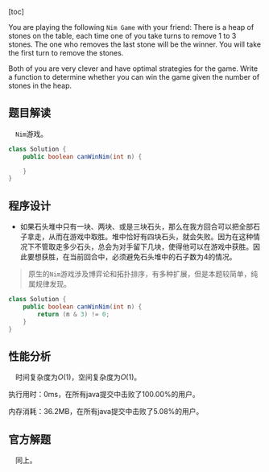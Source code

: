 [toc]

You are playing the following `Nim Game` with your friend: There is a heap of stones on the table, each time one of you take turns to remove 1 to 3 stones. The one who removes the last stone will be the winner. You will take the first turn to remove the stones.

Both of you are very clever and have optimal strategies for the game. Write a function to determine whether you can win the game given the number of stones in the heap.



## 题目解读

&emsp;`Nim`游戏。

```java
class Solution {
    public boolean canWinNim(int n) {

    }
}
```

## 程序设计

* 如果石头堆中只有一块、两块、或是三块石头，那么在我方回合可以把全部石子拿走，从而在游戏中取胜。堆中恰好有四块石头，就会失败。因为在这种情况下不管取走多少石头，总会为对手留下几块，使得他可以在游戏中获胜。因此要想获胜，在当前回合中，必须避免石头堆中的石子数为4的情况。

> 原生的`Nim`游戏涉及博弈论和拓扑排序，有多种扩展，但是本题较简单，纯属规律发现。

```java
class Solution {
    public boolean canWinNim(int n) {
        return (n & 3) != 0;
    }
}
```

## 性能分析

&emsp;时间复杂度为$O(1)$，空间复杂度为$O(1)$。

执行用时：0ms，在所有java提交中击败了100.00%的用户。

内存消耗：36.2MB，在所有java提交中击败了5.08%的用户。

## 官方解题

&emsp;同上。